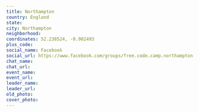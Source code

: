 ```yaml
---
title: Northampton
country: England
state: 
city: Northampton
neighborhood: 
coordinates: 52.238524, -0.902493
plus_code:
social_name: Facebook
social_url: https://www.facebook.com/groups/free.code.camp.northampton
chat_name:
chat_url:
event_name:
event_url:
leader_name:
leader_url:
old_photo: 
cover_photo:
---
```

